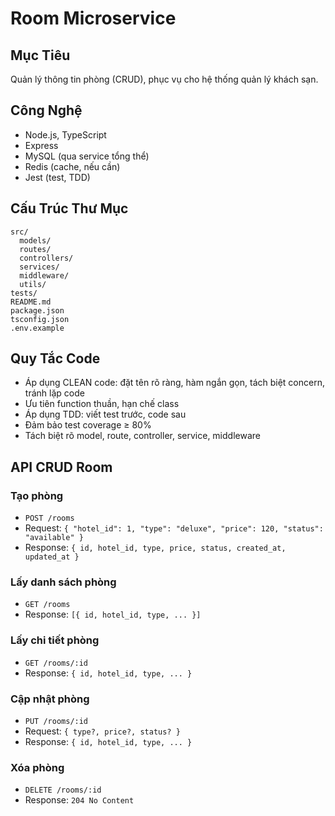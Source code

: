 # Room Microservice

## Mục Tiêu
Quản lý thông tin phòng (CRUD), phục vụ cho hệ thống quản lý khách sạn.

## Công Nghệ
- Node.js, TypeScript
- Express
- MySQL (qua service tổng thể)
- Redis (cache, nếu cần)
- Jest (test, TDD)

## Cấu Trúc Thư Mục
```
src/
  models/
  routes/
  controllers/
  services/
  middleware/
  utils/
tests/
README.md
package.json
tsconfig.json
.env.example
```

## Quy Tắc Code
- Áp dụng CLEAN code: đặt tên rõ ràng, hàm ngắn gọn, tách biệt concern, tránh lặp code
- Ưu tiên function thuần, hạn chế class
- Áp dụng TDD: viết test trước, code sau
- Đảm bảo test coverage ≥ 80%
- Tách biệt rõ model, route, controller, service, middleware

## API CRUD Room

### Tạo phòng
- `POST /rooms`
- Request: `{ "hotel_id": 1, "type": "deluxe", "price": 120, "status": "available" }`
- Response: `{ id, hotel_id, type, price, status, created_at, updated_at }`

### Lấy danh sách phòng
- `GET /rooms`
- Response: `[{ id, hotel_id, type, ... }]`

### Lấy chi tiết phòng
- `GET /rooms/:id`
- Response: `{ id, hotel_id, type, ... }`

### Cập nhật phòng
- `PUT /rooms/:id`
- Request: `{ type?, price?, status? }`
- Response: `{ id, hotel_id, type, ... }`

### Xóa phòng
- `DELETE /rooms/:id`
- Response: `204 No Content` 